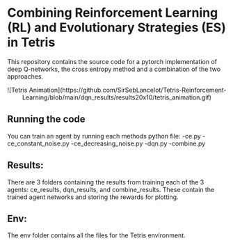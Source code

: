 # Combining Reinforcement Learning (RL) and Evolutionary Strategies (ES) in Tetris

This repository contains the source code for a pytorch implementation of deep Q-networks, the cross entropy method and a combination of the 
two approaches.

<center>
  ![Tetris Animation](https://github.com/SirSebLancelot/Tetris-Reinforcement-Learning/blob/main/dqn_results/results20x10/tetris_animation.gif)
</center>

## Running the code 

You can train an agent by running each methods python file: 
-ce.py
-ce_constant_noise.py 
-ce_decreasing_noise.py
-dqn.py
-combine.py

## Results:

There are 3 folders containing the results from training each of the 3 agents:
ce_results, dqn_results, and combine_results. These contain the trained agent
networks and storing the rewards for plotting.

## Env:

The env folder contains all the files for the Tetris environment.



